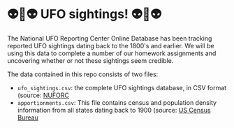 # :alien::space_invader:👽 UFO sightings! 👽:space_invader::alien:

The National UFO Reporting Center Online Database has been tracking reported UFO sightings dating back to the 1800's and earlier. We will be using this data to complete a number of our homework assignments and uncovering whether or not these sightings seem credible.

The data contained in this repo consists of two files:
* `ufo_sightings.csv`: the complete UFO sightings database, in CSV format (source: [NUFORC](http://www.nuforc.org/index.html)
* `apportionments.csv`: This file contains census and population density information from all states dating back to 1900 (source: [US Census Bureau](https://www.census.gov/data/tables/time-series/dec/density-data-text.html)

